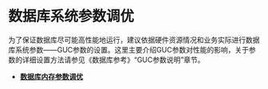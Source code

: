 # 数据库系统参数调优

为了保证数据库尽可能高性能地运行，建议依据硬件资源情况和业务实际进行数据库系统参数——GUC参数的设置。这里主要介绍GUC参数对性能的影响，关于参数的详细设置方法请参见《数据库参考》“GUC参数说明”章节。

-   **[数据库内存参数调优](数据库内存参数调优.md)**  


